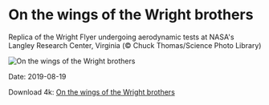 # On the wings of the Wright brothers

Replica of the Wright Flyer undergoing aerodynamic tests at NASA's Langley Research Center, Virginia (© Chuck Thomas/Science Photo Library)

![On the wings of the Wright brothers](https://bing.com/th?id=OHR.ReplicaFlyer_EN-US6328727049_UHD.jpg&rf=LaDigue_UHD.jpg&pid=hp&w=1024&h=576)

Date: 2019-08-19

Download 4k: [On the wings of the Wright brothers](https://bing.com/th?id=OHR.ReplicaFlyer_EN-US6328727049_UHD.jpg&rf=LaDigue_UHD.jpg&pid=hp&w=3840&h=2160)

